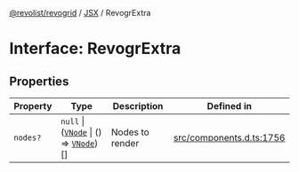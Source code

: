 [@revolist/revogrid](README.md) / [JSX](Namespace.JSX.md) / RevogrExtra

# Interface: RevogrExtra

## Properties

| Property | Type | Description | Defined in |
| ------ | ------ | ------ | ------ |
| `nodes?` | `null` \| ([`VNode`](Interface.VNode.md) \| () => [`VNode`](Interface.VNode.md))[] | Nodes to render | [src/components.d.ts:1756](https://github.com/revolist/revogrid/blob/65763a3c3cbba79c84cbcd4109976d8fec48b078/src/components.d.ts#L1756) |
